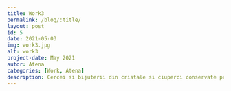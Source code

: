 ```yaml
---
title: Work3 
permalink: /blog/:title/
layout: post
id: 5
date: 2021-05-03
img: work3.jpg
alt: work3
project-date: May 2021
autor: Atena
categories: [Work, Atena]
description: Cercei si bijuterii din cristale si ciuperci conservate prin deshidratare si acoperire cu rasini.
---
```

